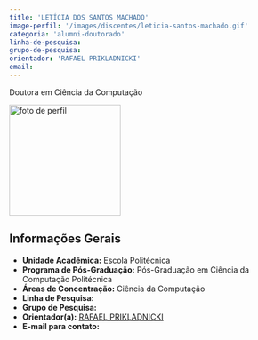 ```yaml
---
title: 'LETÍCIA DOS SANTOS MACHADO'
image-perfil: '/images/discentes/leticia-santos-machado.gif'
categoria: 'alumni-doutorado'
linha-de-pesquisa:
grupo-de-pesquisa:
orientador: 'RAFAEL PRIKLADNICKI'
email:
---
```


Doutora em Ciência da Computação

<img src="{{site.baseurl}}/images/discentes/leticia-santos-machado.gif" alt="foto de perfil" width="200"/>

## Informações Gerais

- **Unidade Acadêmica:** Escola Politécnica
- **Programa de Pós-Graduação:** Pós-Graduação em Ciência da Computação Politécnica
- **Áreas de Concentração:** Ciência da Computação
- **Linha de Pesquisa:**
- **Grupo de Pesquisa:**
- **Orientador(a):** [RAFAEL PRIKLADNICKI](http://www.pucrs.br/pesquisadores/rafael-prikladnicki/)
- **E-mail para contato:**
